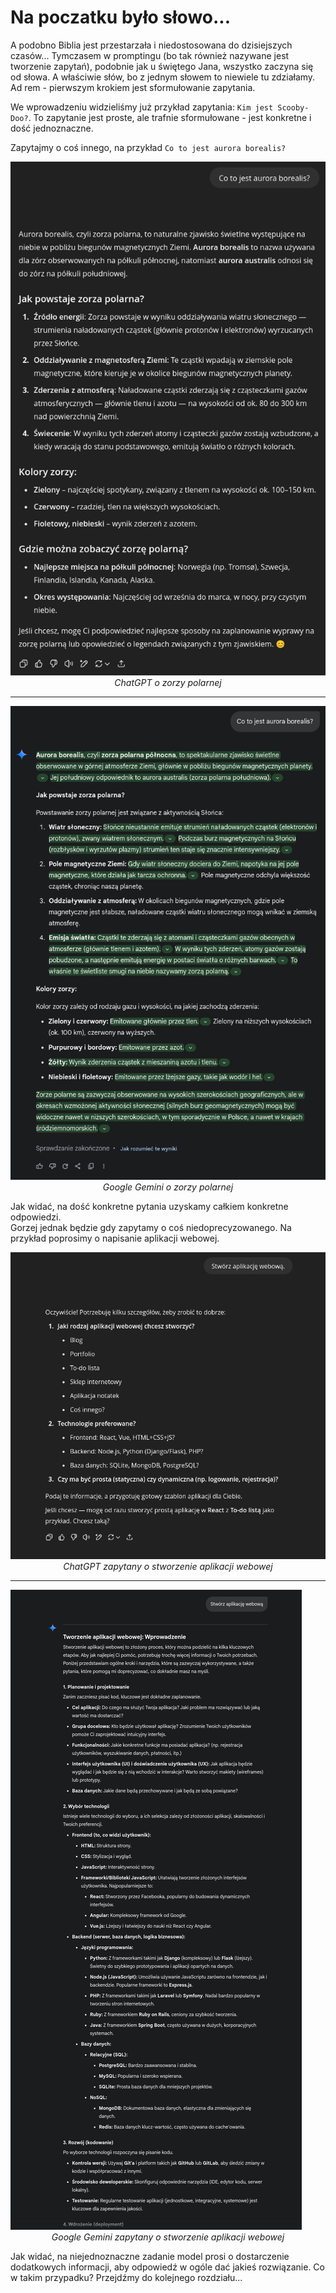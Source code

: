 # Na poczatku było słowo...

A podobno Biblia jest przestarzała i niedostosowana do dzisiejszych czasów...
Tymczasem w promptingu (bo tak również nazywane jest tworzenie zapytań), podobnie jak u świętego Jana, wszystko zaczyna się od słowa.
A właściwie słów, bo z jednym słowem to niewiele tu zdziałamy. Ad rem - pierwszym krokiem jest sformułowanie zapytania.

We wprowadzeniu widzieliśmy już przykład zapytania: `Kim jest Scooby-Doo?`. To zapytanie jest proste, ale trafnie sformułowane -
jest konkretne i dość jednoznaczne.

Zapytajmy o coś innego, na przykład `Co to jest aurora borealis?`


![ChatGPT asked about Aurora Borealis](../img/basic-prompts-gpt.png)
<span style="display: inline-block; width: 100%; text-align: center; font-style: italic">ChatGPT o zorzy polarnej</p>

---

![Google Gemini asked about Aurora Borealis](../img/basic-prompts-gemini.png)
<span style="display: inline-block; width: 100%; text-align: center; font-style: italic">Google Gemini o zorzy polarnej</span>


Jak widać, na dość konkretne pytania uzyskamy całkiem konkretne odpowiedzi. \
Gorzej jednak będzie gdy zapytamy o coś niedoprecyzowanego.
Na przykład poprosimy o napisanie aplikacji webowej.


![ChatGPT asked to write web application](../img/partial-prompt-gpt.png)
<span style="display: inline-block; width: 100%; text-align: center; font-style: italic">ChatGPT zapytany o stworzenie aplikacji webowej</p>

---

![Google Gemini asked to write web application](../img/partial-prompt-gemini.png)
<span style="display: inline-block; width: 100%; text-align: center; font-style: italic">Google Gemini zapytany o stworzenie aplikacji webowej</span>

Jak widać, na niejednoznaczne zadanie model prosi o dostarczenie dodatkowych informacji, aby odpowiedź w ogóle dać jakieś rozwiązanie.
Co w takim przypadku? Przejdźmy do kolejnego rozdziału...